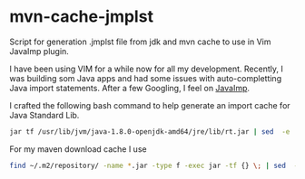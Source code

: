 # mvn-cache-jmplst
Script for generation .jmplst file from jdk and mvn cache to use in Vim JavaImp plugin.

I have been using VIM for a while now for all my development. Recently, I was building som Java apps 
and had some issues with auto-completting Java import statements. After a few Googling, I feel on [JavaImp](https://www.vim.org/scripts/script.php?script_id=325). 

I crafted the following bash command to help generate an import cache for Java Standard Lib.

```bash
jar tf /usr/lib/jvm/java-1.8.0-openjdk-amd64/jre/lib/rt.jar | sed  -e 's#^src/##' > jdk.jmplst
```

For my maven download cache I use

```bash
find ~/.m2/repository/ -name *.jar -type f -exec jar -tf {} \; | sed  -e 's#^src/##' > jdk.jmplst
```
